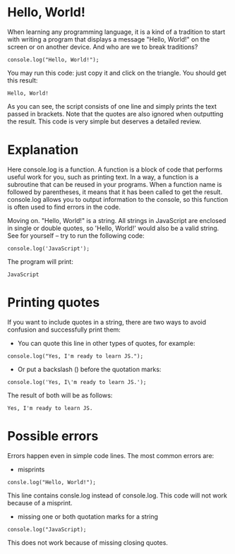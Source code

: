 # Hello, World!
When learning any programming language, it is a kind of a tradition to start with writing a program that displays a message "Hello, World!" on the screen or on another device. And who are we to break traditions?
```
console.log("Hello, World!");
```
You may run this code: just copy it and click on the triangle. You should get this result:
```
Hello, World!
```
As you can see, the script consists of one line and simply prints the text passed in brackets. Note that the quotes are also ignored when outputting the result. This code is very simple but deserves a detailed review.

# Explanation
Here console.log is a function. A function is a block of code that performs useful work for you, such as printing text. In a way, a function is a subroutine that can be reused in your programs. When a function name is followed by parentheses, it means that it has been called to get the result. console.log allows you to output information to the console, so this function is often used to find errors in the code.

Moving on. "Hello, World!" is a string. All strings in JavaScript are enclosed in single or double quotes, so 'Hello, World!' would also be a valid string. See for yourself – try to run the following code:

```
console.log('JavaScript');
```
The program will print:
```
JavaScript
```

# Printing quotes
If you want to include quotes in a string, there are two ways to avoid confusion and successfully print them:
- You can quote this line in other types of quotes, for example:
```
console.log("Yes, I'm ready to learn JS.");
```
- Or put a backslash (\) before the quotation marks:
```
console.log('Yes, I\'m ready to learn JS.');
```
The result of both will be as follows:
```
Yes, I'm ready to learn JS.
```

# Possible errors
Errors happen even in simple code lines. The most common errors are:
- misprints
```
consle.log("Hello, World!");
```
This line contains consle.log instead of console.log. This code will not work because of a misprint.
- missing one or both quotation marks for a string
```
console.log("JavaScript);
```
This does not work because of missing closing quotes.
